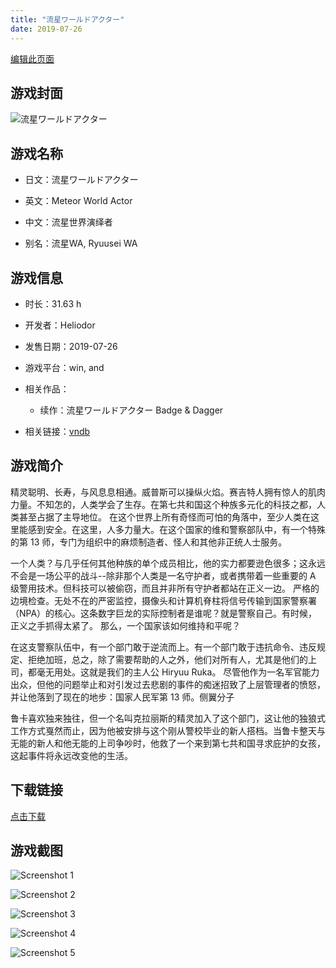 ```yaml
---
title: "流星ワールドアクター"
date: 2019-07-26
---
```

[编辑此页面](https://github.com/ACG-3/ADV3-source/blob/main/source/_posts/%E6%B5%81%E6%98%9F%E3%83%AF%E3%83%BC%E3%83%AB%E3%83%89%E3%82%A2%E3%82%AF%E3%82%BF%E3%83%BC.md)

## 游戏封面

![流星ワールドアクター](https%3A//pan.timero.xyz/onedrive/img_lib_001/%E6%B5%81%E6%98%9F%E3%83%AF%E3%83%BC%E3%83%AB%E3%83%89%E3%82%A2%E3%82%AF%E3%82%BF%E3%83%BC_cover.avif)


## 游戏名称

- 日文：流星ワールドアクター
- 英文：Meteor World Actor
- 中文：流星世界演绎者

- 别名：流星WA, Ryuusei WA


## 游戏信息

- 时长：31.63 h
- 开发者：Heliodor
- 发售日期：2019-07-26
- 游戏平台：win, and
- 相关作品：
   - 续作：流星ワールドアクター Badge & Dagger

- 相关链接：[vndb](https://vndb.org/v24110)


## 游戏简介

精灵聪明、长寿，与风息息相通。威普斯可以操纵火焰。赛吉特人拥有惊人的肌肉力量。不知怎的，人类学会了生存。在第七共和国这个种族多元化的科技之都，人类甚至占据了主导地位。
在这个世界上所有奇怪而可怕的角落中，至少人类在这里能感到安全。在这里，人多力量大。在这个国家的维和警察部队中，有一个特殊的第 13 师，专门为组织中的麻烦制造者、怪人和其他非正统人士服务。

一个人类？与几乎任何其他种族的单个成员相比，他的实力都要逊色很多；这永远不会是一场公平的战斗--除非那个人类是一名守护者，或者携带着一些重要的 A 级警用技术。但科技可以被偷窃，而且并非所有守护者都站在正义一边。
严格的边境检查。无处不在的严密监控，摄像头和计算机脊柱将信号传输到国家警察署（NPA）的核心。这条数字巨龙的实际控制者是谁呢？就是警察自己。有时候，正义之手抓得太紧了。
那么，一个国家该如何维持和平呢？

在这支警察队伍中，有一个部门敢于逆流而上。有一个部门敢于违抗命令、违反规定、拒绝加班，总之，除了需要帮助的人之外，他们对所有人，尤其是他们的上司，都毫无用处。这就是我们的主人公 Hiryuu Ruka。
尽管他作为一名军官能力出众，但他的问题举止和对引发过去悲剧的事件的痴迷招致了上层管理者的愤怒，并让他落到了现在的地步：国家人民军第 13 师。侧翼分子

鲁卡喜欢独来独往，但一个名叫克拉丽斯的精灵加入了这个部门，这让他的独狼式工作方式戛然而止，因为他被安排与这个刚从警校毕业的新人搭档。当鲁卡整天与无能的新人和他无能的上司争吵时，他救了一个来到第七共和国寻求庇护的女孩，这起事件将永远改变他的生活。




## 下载链接

[点击下载](https://pan.timero.xyz/onedrive/adv_lib_001/%E6%B5%81%E6%98%9F%E3%83%AF%E3%83%BC%E3%83%AB%E3%83%89%E3%82%A2%E3%82%AF%E3%82%BF%E3%83%BC)


## 游戏截图


![Screenshot 1](https%3A//pan.timero.xyz/onedrive/img_lib_001/%E6%B5%81%E6%98%9F%E3%83%AF%E3%83%BC%E3%83%AB%E3%83%89%E3%82%A2%E3%82%AF%E3%82%BF%E3%83%BC_Screenshot_1.avif)

![Screenshot 2](https%3A//pan.timero.xyz/onedrive/img_lib_001/%E6%B5%81%E6%98%9F%E3%83%AF%E3%83%BC%E3%83%AB%E3%83%89%E3%82%A2%E3%82%AF%E3%82%BF%E3%83%BC_Screenshot_2.avif)

![Screenshot 3](https%3A//pan.timero.xyz/onedrive/img_lib_001/%E6%B5%81%E6%98%9F%E3%83%AF%E3%83%BC%E3%83%AB%E3%83%89%E3%82%A2%E3%82%AF%E3%82%BF%E3%83%BC_Screenshot_3.avif)

![Screenshot 4](https%3A//pan.timero.xyz/onedrive/img_lib_001/%E6%B5%81%E6%98%9F%E3%83%AF%E3%83%BC%E3%83%AB%E3%83%89%E3%82%A2%E3%82%AF%E3%82%BF%E3%83%BC_Screenshot_4.avif)

![Screenshot 5](https%3A//pan.timero.xyz/onedrive/img_lib_001/%E6%B5%81%E6%98%9F%E3%83%AF%E3%83%BC%E3%83%AB%E3%83%89%E3%82%A2%E3%82%AF%E3%82%BF%E3%83%BC_Screenshot_5.avif)

